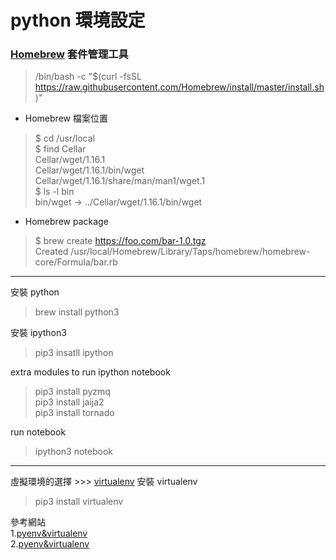 # python 環境設定
### [Homebrew](https://brew.sh/index_zh-tw) 套件管理工具
> /bin/bash -c "$(curl -fsSL https://raw.githubusercontent.com/Homebrew/install/master/install.sh)"
- Homebrew 檔案位置
>$ cd /usr/local  
$ find Cellar  
Cellar/wget/1.16.1  
Cellar/wget/1.16.1/bin/wget  
Cellar/wget/1.16.1/share/man/man1/wget.1  
$ ls -l bin  
bin/wget -> ../Cellar/wget/1.16.1/bin/wget  
- Homebrew package
>$ brew create https://foo.com/bar-1.0.tgz  
Created /usr/local/Homebrew/Library/Taps/homebrew/homebrew-core/Formula/bar.rb

---
安裝 python
> brew install python3


安裝 ipython3
>pip3 insatll ipython

extra modules to run ipython notebook
>pip3 install pyzmq  
>pip3 install jaija2  
>pip3 install tornado

run notebook
>ipython3 notebook
---
虛擬環境的選擇 >>> [virtualenv](https://www.maxlist.xyz/2020/04/01/python-pyenv-virtualenv/)
安裝 virtualenv
> pip3 install virtualenv


參考網站  
1.[pyenv&virtualenv](https://codertw.com/程式語言/471323/)  
2.[pyenv&virtualenv](https://www.maxlist.xyz/2020/04/01/python-pyenv-virtualenv/)